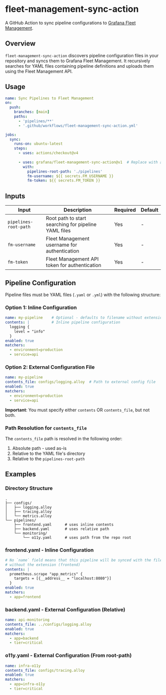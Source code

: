 # fleet-management-sync-action

A GitHub Action to sync pipeline configurations to [Grafana Fleet Management](https://grafana.com/docs/grafana-cloud/send-data/fleet-management/introduction/).

## Overview

`fleet-management-sync-action` discovers pipeline configuration files in your repository and syncs them to Grafana Fleet Management. It recursively searches for YAML files containing pipeline definitions and uploads them using the Fleet Management API.

## Usage

```yaml
name: Sync Pipelines to Fleet Management
on:
  push:
    branches: [main]
    paths:
      - 'pipelines/**'
      - '.github/workflows/fleet-management-sync-action.yml'

jobs:
  sync:
    runs-on: ubuntu-latest
    steps:
      - uses: actions/checkout@v4
      
      - uses: grafana/fleet-management-sync-action@v1  # Replace with actual version
        with:
          pipelines-root-path: './pipelines'
          fm-username: ${{ secrets.FM_USERNAME }}
          fm-token: ${{ secrets.FM_TOKEN }}
```

## Inputs

| Input | Description | Required | Default |
|-------|-------------|----------|---------|
| `pipelines-root-path` | Root path to start searching for pipeline YAML files | Yes | - |
| `fm-username` | Fleet Management username for authentication | Yes | - |
| `fm-token` | Fleet Management API token for authentication | Yes | - |

## Pipeline Configuration

Pipeline files must be YAML files (`.yaml` or `.yml`) with the following structure:

### Option 1: Inline Configuration

```yaml
name: my-pipeline    # Optional - defaults to filename without extension
contents: |          # Inline pipeline configuration
  logging {
    level = "info"
  }
enabled: true
matchers:
  - environment=production
  - service=api
```

### Option 2: External Configuration File

```yaml
name: my-pipeline
contents_file: configs/logging.alloy  # Path to external config file
enabled: true
matchers:
  - environment=production
  - service=api
```

**Important**: You must specify either `contents` OR `contents_file`, but not both.

### Path Resolution for `contents_file`

The `contents_file` path is resolved in the following order:

1. Absolute path - used as-is
2. Relative to the YAML file's directory
3. Relative to the `pipelines-root-path`

## Examples

### Directory Structure

```
.
├── configs/
│   ├── logging.alloy
│   ├── tracing.alloy
│   └── metrics.alloy
└── pipelines/
    ├── frontend.yaml      # uses inline contents
    ├── backend.yaml       # uses relative path
    └── monitoring/
        └── o11y.yaml      # uses path from the repo root
```

### frontend.yaml - Inline Configuration

```yaml
# No `name` field means that this pipeline will be synced with the filename
# without the extension (frontend)
contents: |
  prometheus.scrape "app_metrics" {
    targets = [{__address__ = "localhost:8080"}]
  }
enabled: true
matchers:
  - app=frontend
```

### backend.yaml - External Configuration (Relative)

```yaml
name: api-monitoring
contents_file: ../configs/logging.alloy
enabled: true
matchers:
  - app=backend
  - tier=critical
```

### o11y.yaml - External Configuration (From root-path)

```yaml
name: infra-o11y
contents_file: configs/tracing.alloy
enabled: true
matchers:
  - app=infra-o11y
  - tier=critical
```
